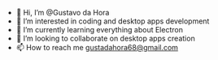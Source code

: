 - 👋 Hi, I’m @Gustavo da Hora
- 👀 I’m interested in coding and desktop apps development
- 🌱 I’m currently learning everything about Electron
- 💞️ I’m looking to collaborate on desktop apps creation
- 📫 How to reach me gustadahora68@gmail.com 

<!---
GustaDaHora/GustaDaHora is a ✨ special ✨ repository because its `README.md` (this file) appears on your GitHub profile.
You can click the Preview link to take a look at your changes.
--->
